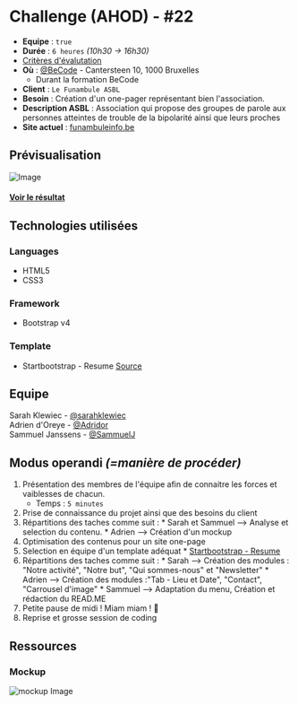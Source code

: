 # Challenge (AHOD) - #22

* **Equipe** : ```true```  
* **Durée** : ```6 heures``` _(10h30 -> 16h30)_
* [Critères d'évalutation](https://github.com/becodeorg/lovelace-2/blob/master/Projects/challenge-six-hours-team/criteria.md)
* **Où** : [@BeCode](http://becode.org) - Cantersteen 10, 1000 Bruxelles
	* Durant la formation BeCode
* **Client** : ```Le Funambule ASBL```  
* **Besoin** : Création d'un one-pager représentant bien l'association.
* **Description ASBL** : Association qui propose des groupes de parole aux personnes atteintes de trouble de la bipolarité ainsi que leurs proches
* **Site actuel** : [funambuleinfo.be](https://www.funambuleinfo.be/)

## Prévisualisation
![Image](https://raw.githubusercontent.com/SammuelJ/becode-AHOD/master/prevu.png)
#### [Voir le résultat](https://sammuelj.github.io/becode-AHOD/)

## Technologies utilisées
### Languages
* HTML5
* CSS3

### Framework
* Bootstrap v4

### Template 
* Startbootstrap - Resume [Source](https://github.com/BlackrockDigital/startbootstrap-resume/)

## Equipe

Sarah Klewiec - [@sarahklewiec](https://github.com/sarahklewiec)  
Adrien d'Oreye - [@Adridor](https://github.com/Adridor)  
Sammuel Janssens - [@SammuelJ](https://github.com/SammuelJ)  

## Modus operandi *(=manière de procéder)*

1. Présentation des membres de l'équipe afin de connaitre les forces et vaiblesses de chacun.
	* Temps : ```5 minutes```
1. Prise de connaissance du projet ainsi que des besoins du client
1. Répartitions des taches comme suit :
		* Sarah et Sammuel --> Analyse et selection du contenu.
		* Adrien --> Création d'un mockup
1. Optimisation des contenus pour un site one-page
1. Selection en équipe d'un template adéquat 
		* [Startbootstrap - Resume](https://github.com/BlackrockDigital/startbootstrap-resume/) 
1. Répartitions des taches comme suit :
		* Sarah --> Création des modules : "Notre activité", "Notre but", "Qui sommes-nous" et "Newsletter"
		* Adrien --> Création des modules :"Tab - Lieu et Date", "Contact", "Carrousel d'image"
		* Sammuel --> Adaptation du menu, Création et rédaction du READ.ME
1. Petite pause de midi ! Miam miam ! :bento:
1. Reprise et grosse session de coding

## Ressources

### Mockup

![mockup Image](https://raw.githubusercontent.com/SammuelJ/becode-AHOD/master/mockup.png)

